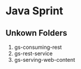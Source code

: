 # Java Sprint

## Unkown Folders

1. gs-consuming-rest
2. gs-rest-service
3. gs-serving-web-content
